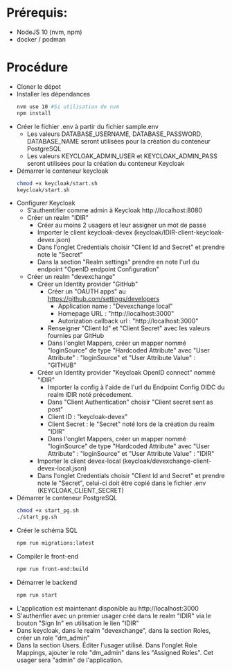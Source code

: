 # Prérequis:
- NodeJS 10 (nvm, npm)
- docker / podman

# Procédure
- Cloner le dépot
- Installer les dépendances
    ```bash
    nvm use 10 #Si utilisation de nvm 
    npm install
    ```
- Créer le fichier .env à partir du fichier sample.env
    * Les valeurs DATABASE_USERNAME, DATABASE_PASSWORD, DATABASE_NAME seront utilisées pour la création du conteneur PostgreSQL
    * Les valeurs KEYCLOAK_ADMIN_USER et KEYCLOAK_ADMIN_PASS seront utilisées pour la création du conteneur Keycloak
- Démarrer le conteneur keycloak
    ```bash
    chmod +x keycloak/start.sh
    keycloak/start.sh
    ```
- Configurer Keycloak
    * S'authentifier comme admin à Keycloak http://localhost:8080
    * Créer un realm "IDIR"
        * Créer au moins 2 usagers et leur assigner un mot de passe
        * Importer le client keycloak-devex (keycloak/IDIR-client-keycloak-devex.json)
        * Dans l'onglet Credentials choisir "Client Id and Secret" et prendre note le "Secret"
        * Dans la section "Realm settings" prendre en note l'url du endpoint "OpenID endpoint Configuration"
    * Créer un realm "devexchange"
        * Créer un Identity provider "GitHub"
            * Créer un "OAUTH apps" au https://github.com/settings/developers
                * Application name : "Devexchange local"
                * Homepage URL : "http://localhost:3000"
                * Autorization callback url : "http://localhost:3000"
            * Renseigner "Client Id" et "Client Secret" avec les valeurs fournies par GitHub
            * Dans l'onglet Mappers, créer un mapper nommé "loginSource" de type "Hardcoded Attribute" avec "User Attribute" : "loginSource" et "User Attribute Value" : "GITHUB"
        * Créer un Identity provider "Keycloak OpenID connect" nommé "IDIR"
            * Importer la config à l'aide de l'url du Endpoint Config OIDC du realm IDIR noté précedement.
            * Dans "Client Authentication" choisir "Client secret sent as post"
            * Client ID : "keycloak-devex"
            * Client Secret : le "Secret" noté lors de la création du realm "IDIR"
            * Dans l'onglet Mappers, créer un mapper nommé "loginSource" de type "Hardcoded Attribute" avec "User Attribute" : "loginSource" et "User Attribute Value" : "IDIR"
        * Importer le client devex-local (keycloak/devexchange-client-devex-local.json)
        * Dans l'onglet Credentials choisir "Client Id and Secret" et prendre note le "Secret", celui-ci doit être copié dans le fichier .env (KEYCLOAK_CLIENT_SECRET)
- Démarrer le conteneur PostgreSQL
    ```bash
    chmod +x start_pg.sh
    ./start_pg.sh
    ```
- Créer le schéma SQL
    ```bash
    npm run migrations:latest
    ```
- Compiler le front-end
    ```bash
    npm run front-end:build
    ```
- Démarrer le backend
    ```bash
    npm run start
    ```
- L'application est maintenant disponible au http://localhost:3000
- S'authenfier avec un premier usager créé dans le realm "IDIR" via le bouton "Sign In" en utilisation le lien "IDIR"
- Dans keycloak, dans le realm "devexchange", dans la section Roles, créer un role "dm_admin" 
- Dans la section Users. Éditer l'usager utilisé. Dans l'onglet Role Mappings, ajouter le role "dm_admin" dans les "Assigned Roles". Cet usager sera "admin" de l'application.
